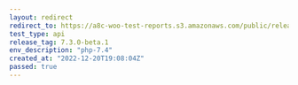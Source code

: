 ```yaml
---
layout: redirect
redirect_to: https://a8c-woo-test-reports.s3.amazonaws.com/public/release/7.3.0-beta.1/php-7.4/api/index.html
test_type: api
release_tag: 7.3.0-beta.1
env_description: "php-7.4"
created_at: "2022-12-20T19:08:04Z"
passed: true
---
```

